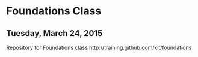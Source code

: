 # Foundations Class
## Tuesday, March 24, 2015

Repository for Foundations class http://training.github.com/kit/foundations

